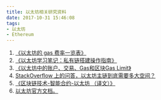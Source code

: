 ```yaml
---
title: 以太坊相关研究资料
date: 2017-10-31 15:46:08
tags:
- 以太坊
- Ethereum
---
```


1. [《以太坊的 gas 费率一览表》][1]
2. [《以太坊学习笔记：私有链搭建操作指南》][2]
3. [《以太坊中的账户、交易、Gas和区块Gas Limit》][3]
4. [StackOverflow 上的问答，以太坊主链到底需要多大空间？][4]
5. [《区块链技术-智能合约-以太坊 （译文）》][5]
6. [以太坊官方文档。][6]


  [1]: https://docs.google.com/spreadsheets/d/1m89CVujrQe5LAFJ8-YAUCcNK950dUzMQPMJBxRtGCqs/edit#gid=0
  [2]: https://my.oschina.net/u/2349981/blog/865256
  [3]: http://ethfans.org/posts/479
  [4]: https://ethereum.stackexchange.com/questions/143/what-are-the-ethereum-disk-space-needs
  [5]: http://ethfans.org/posts/block-chain-technology-smart-contracts-and-ethereum
  [6]: http://ethdocs.org/en/latest/introduction/index.html